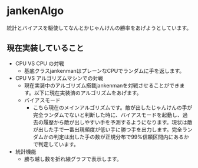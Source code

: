 # jankenAlgo
統計とバイアスを駆使してなんとかじゃんけんの勝率をあげようとしています。

## 現在実装していること
- CPU VS CPU の対戦
  - 基底クラスjankenmanはプレーンなCPUでランダムに手を返します。
- CPU VS アルゴリズムマシンでの対戦
  - 現在実装中のアルゴリズム搭載jankenmanを対戦させることができます。以下に現在実装済のアルゴリズムをあげます。
  - バイアスモード
    - こちら現在のメインアルゴリズムです。敵が出したじゃんけんの手が完全ランダムでないと判断した時に、バイアスモードを起動し、過去の履歴から敵が出しやすい手を予測するようになります。現状は敵が出した手で一番出現頻度が低い手に勝つ手を出力します。完全ランダムかの判定は出した手の数が正規分布で99%信頼区間内にあるかで判定しています。
- 統計機能
  - 勝ち越し数を折れ線グラフで表示します。
